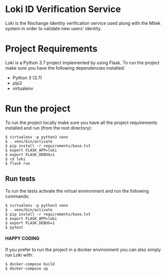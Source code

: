 # Loki ID Verification Service
Loki is the Nxchange Identity verification service used along with the Mitek system in order to validate new users' 
identity. 

# Project Requirements
Loki is a Python 3.7 project implemented by using Flask. To run the project make sure you have the following dependencies installed:
* Python 3 (3.7)
* pip3
* virtualenv

# Run the project
To run the project locally make sure you have all the project requirements installed and run (from the root directory):

```
$ virtualenv -p python3 venv
$ . venv/bin/activate
$ pip install -r requirements/base.txt
$ export FLASK_APP=loki
$ export FLASK_DEBUG=1
$ cd loki
$ flask run
```

## Run tests

To run the tests activate the virtual environment and run the following commands:

```
$ virtualenv -p python3 venv
$ . venv/bin/activate
$ pip install -r requirements/base.txt
$ export FLASK_APP=loki
$ export FLASK_DEBUG=1
$ pytest
```


#### HAPPY CODING

If you prefer to run the project in a docker environment you can also simply run Loki with:
```
$ docker-compose build
$ docker-compose up
````